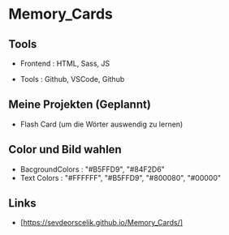 # Memory_Cards
## Tools

- Frontend : HTML, Sass, JS

- Tools : Github, VSCode, Github 

## Meine Projekten (Geplannt)

- Flash Card (um die Wörter auswendig zu lernen)

## Color und Bild wahlen

- BacgroundColors   : "#B5FFD9", "#84F2D6"
- Text Colors       : "#FFFFFF", "#B5FFD9", "#800080", "#00000"

## Links

- [https://sevdeorscelik.github.io/Memory_Cards/]






